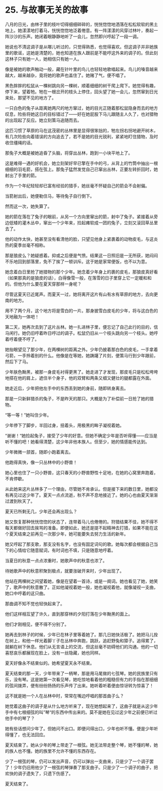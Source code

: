 # 25. 与故事无关的故事

八月的日光，由林子里的枝叶切得细细碎碎的，恍恍惚惚地洒落在松松软软的黑土地上。她漾漾地打着马，恍恍惚惚地泛着倦意。有一阵漾漾的风穿过林叶，奏起一阵沙沙的乐声。她闭着眼静静地听了一会儿，忽然即兴哼起了一段一调。

她说也不清这调子是从哪儿听过的，只觉得熟悉，也觉得喜欢。但这调子并非她族里的歌谣，这她是清楚的，她也知道在族人跟前是不能哼这外来的调子的。但此刻这林子只有她一人，她相信只有她一人。

像是被她的歌声触动一般，藏在针叶里的鸟儿也轻轻地歌唱起来。鸟儿的嗓音越来越大，越来越杂，竟将她的歌声也盖住了。她赌了气，便不唱了。

黑色胖胖的松鼠从一棵树跳向另一棵树，顺着细细的树干爬上爬下。她觉得有趣，停下来，望着牠。牠在一根岔开的枝头上停住，回头望了她一会儿，忽然窜到日光来处，那望不见的地方了。

一只白色的兔子从距离她两尺的地方窜过，她的目光正随着那松鼠隐身而去的地方叹息，险些将她这日的目标错过了——好在她屁股下马儿跟随主人久了，也对猎物的出现起了反应。她立刻策马追随而去。

这匹习惯了草原的马在这茂密的丛林里是显得很笨拙的，牠左拐右拐地避开树木，有几次险些向着错误的方向追去了，若不是她的目光锐利，紧紧地盯住猎物，及时收住缰绳的话。

那兔子大概是被她追昏了头脑，将穿出丛林，跑到一小块平地上了。

这是难得一遇的好机会，她立刻架好早已擎在手中的弓，从背上的竹筒中抽出一根细细的羽毛箭，搭在弦上。那兔子猛然发觉自己已窜出丛林，正要左转折回时，她射出了手里的箭。

作为一个年纪轻轻却已富有经验的猎手，她丝毫不怀疑自己的箭会不会射偏。

当箭射出后，她便勒住马，等待兔子自行倒下。

然而这一次，她失算了。

她的箭在落在了兔子的眼前，从另一个方向里窜出的箭，射中了兔子。紧接着从旁边低矮的灌木丛中，窜出一个少年来，捡起瘫软成一团的兔子，立刻又滚回草丛里去了。

他的动作太快，她甚至没有看清他的脸，只望见他身上紧裹着的动物皮毛，与这炎热的夏季丝毫不相称。

那是狼皮么？她疑惑着。抑或之后便是气愤。结果这一日照旧是一无所获，她闷闷不乐地回到部落里，免不了挨了一顿训斥。这于她是家常便饭，也不以为意。

她念着白日里抢了她猎物的那个少年。她念着少年身上的裹的皮毛，那狼皮真好看（如果那真的是狼皮的话），白得像雪一般，在落雪的日子里穿上它一定暖和和的。但他为什么要在夏天穿那样一身呢？

尽管这夏天已近尾声。而夏天一过，她将离开这片有山有水有草原的地方，去向更南的地方。

用不了两个月，这个地方将是雪白的一片。那身披雪白皮毛的少年，将与这白色的天地融为一体吧！

第二天，她再次去到了这片丛林。她一扎进林子里，便忘记了自己此行的目的，信马闲行。她仍旧哼着昨日哼过的调子。松鼠仍旧从一个枝头跳向另一个枝头。她哼着哼着便不哼了。

她抬眼望见了那少年，在两棵树的距离之外。少年仍披着那白色的皮毛，一手拿着弓箭，一手拎着别的什么。他像是在等她，她踌躇了片刻，便策马行到少年跟前，然后下了马。

少年肤色黝黑，被那一身皮毛衬得更黑了。她走进了才发现，那皮毛只是松松垮垮地搭在他的肩上，遮住半个身子，他的双臂和两条又细又健壮的腿都露在外面。

她走近后，少年把他左手中的东西丢到她的身前，随即转身离去。

那是一只新鲜猎杀的兔子，不是昨天的那只。大概是为了补偿前一日抢了她的猎物。

“等一等！”她叫住少年。

少年停下了脚步，半回过身，扭着头，用极黑的眸子凝视着她。

“谢谢！“她捡起兔子，接受了少年的好意。但她不确定少年是否听得懂——应当是听不懂的吧！她看得清楚，这少年非他本族人。但至少，她的情感能传达到。

少年微微一颔首，随即小跑着离去。

他跑得真快，像一只丛林中的小野兽！

她心里也住了一只小野兽，这只春天的小野兽野性十足地，在她的心窝里奔跑着，不肯停歇。

从此她来这片丛林多了一个理由，尽管她不肯承认。但是接下来的数日里，她都没有再见过这少年了。夏天一点点流逝，秋不声不息地接近了。她的心也由夏天渐渐过渡到秋天了。

夏天已所剩无几，少年还会再出现么？

她又恢复那种恍恍惚惚的状态了，连带着马儿也倦倦的。狩猎结果不佳，她不得不每天都做好回去挨骂的准备。即便如此，她还是提不起精神去打猎，如果不能在这个夏天结束之前再见一次那少年，她可能要失去努力生活的新年。

她又哼起了那支歌，那支没有名字，也没有固定词句的歌。她每次都会根据自己当下的心情给它随意赋词，有时词也不填，只是随意地哼着。

当夏日的秋意一点点浓重时，她歌声中的秋意也浓了。

待她歌声中的秋意积聚到极点，就要涨破开来时，少年出现了。

他站在两棵树之间望着她，像是在望着一首诗，或是一阕词。她也看见了她，她笑了，歌声中的秋意散了。正如他凝视着她一般，她也凝视着他，就像凝视一支曲，她口中哼着的这只曲。

那曲调不知不觉也轻快起来了。

他们这样相互望了许久，直到那穿林的夕阳打落在少年黝黑的面上。

他们才刚相见，便不得不分别了。

她再去到林子的时候，少年已在林子里等着她了。那几日她快活极了。她把马儿拴在树上，和他一样光着脚丫子在丛林中奔跑，跳跃，追赶野兔和獐子。追得累了，就躺在树下休息。他们从无言语上的交流，但这丝毫不妨碍他们的沟通。他的一切喜怒哀乐都展现在脸上，没有一丝隐藏，她也同样。

夏天好像永不结束似的。她希望夏天永不结束。

夏天结束的那一天，少年带来了一柄琴，那是用马尾做的七弦琴。她的民族里只有乐，没有琴。这是她第一次看见琴，她吃惊地看着他的粗糙但有力的手指在那细细的弦间拨弄，便有纷纷扬扬的乐声传了出来。她听着听着便由惊讶转为惊喜了！

这不就是她一个人在丛林中时，常常在嘴边哼唱的那首曲子么？

她觉着这曲子的调子是从什么地方听来了，现在她想起来了，这曲子就是从这少年手中有七根细弦的叫”琴“的东西中传出来的。莫不是她在见过这少年之前便已听过他手中的琴了？

她有些话想问少年了。但她问不出口。即便问得出口，少年也听不懂。便是少年听得懂了，也无法回应。

夏天结束了。她从少年的琴上带走了一根弦。她无法带走整个琴，她不懂的琴，她的族人也不懂。她的族里不允许不懂的东西存在。

少了一根弦的琴，仍可以发出声音，仍可以弹出一支曲来，只是少了一个调子罢了！少年仍旧用他少了一根弦的琴弹奏了那支曲子。只是少了一个调子的曲子，把欢快的调子遗失了，只遗下伤感了。

夏天结束了。